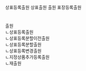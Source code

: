 상표등록출원
상표출원
출원
표장등록출원


#
출원  
ㄴ상표등록출원  
ㄴ상표등록분할이전출원  
ㄴ상표등록분할출원  
ㄴ상표등록변경출원  
ㄴ지정상품추가등록출원  
ㄴ재출원  
